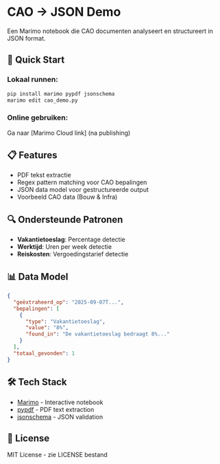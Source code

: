 # CAO → JSON Demo

Een Marimo notebook die CAO documenten analyseert en structureert in JSON format.

## 🚀 Quick Start

### Lokaal runnen:
```bash
pip install marimo pypdf jsonschema
marimo edit cao_demo.py
```

### Online gebruiken:
Ga naar [Marimo Cloud link] (na publishing)

## 📋 Features

- PDF tekst extractie
- Regex pattern matching voor CAO bepalingen  
- JSON data model voor gestructureerde output
- Voorbeeld CAO data (Bouw & Infra)

## 🔍 Ondersteunde Patronen

- **Vakantietoeslag**: Percentage detectie
- **Werktijd**: Uren per week detectie  
- **Reiskosten**: Vergoedingstarief detectie

## 📊 Data Model

```json
{
  "geëxtraheerd_op": "2025-09-07T...",
  "bepalingen": [
    {
      "type": "Vakantietoeslag",
      "value": "8%", 
      "found_in": "De vakantietoeslag bedraagt 8%..."
    }
  ],
  "totaal_gevonden": 1
}
```

## 🛠️ Tech Stack

- [Marimo](https://marimo.io) - Interactive notebook
- [pypdf](https://pypdf.readthedocs.io/) - PDF text extraction
- [jsonschema](https://python-jsonschema.readthedocs.io/) - JSON validation

## 📝 License

MIT License - zie LICENSE bestand
